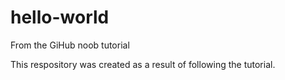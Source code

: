 # hello-world
From the GiHub noob tutorial

This respository was created as a result of following the tutorial.
